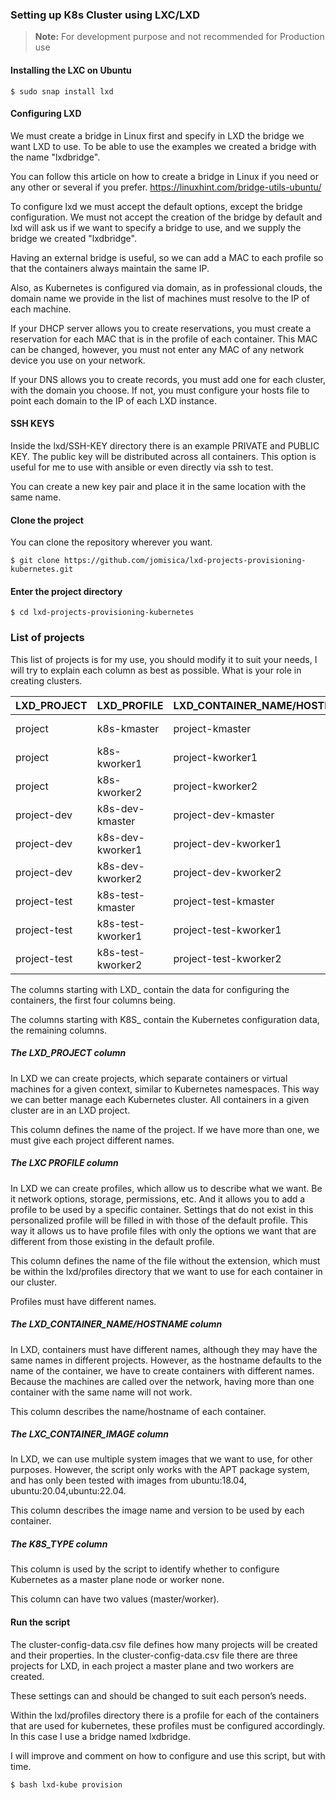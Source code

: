 ### Setting up K8s Cluster using LXC/LXD 
> **Note:** For development purpose and not recommended for Production use

#### Installing the LXC on Ubuntu 
```
$ sudo snap install lxd
```

#### Configuring LXD
We must create a bridge in Linux first and specify in LXD the bridge we want LXD to use. To be able to use the examples we created a bridge with the name "lxdbridge".


You can follow this article on how to create a bridge in Linux if you need or any other or several if you prefer.
https://linuxhint.com/bridge-utils-ubuntu/


To configure lxd we must accept the default options, except the bridge configuration. We must not accept the creation of the bridge by default and lxd will ask us if we want to specify a bridge to use, and we supply the bridge we created "lxdbridge".

Having an external bridge is useful, so we can add a MAC to each profile so that the containers always maintain the same IP.

Also, as Kubernetes is configured via domain, as in professional clouds, the domain name we provide in the list of machines must resolve to the IP of each machine.


If your DHCP server allows you to create reservations, you must create a reservation for each MAC that is in the profile of each container. This MAC can be changed, however, you must not enter any MAC of any network device you use on your network.

If your DNS allows you to create records, you must add one for each cluster, with the domain you choose. If not, you must configure your hosts file to point each domain to the IP of each LXD instance.

#### SSH KEYS
Inside the lxd/SSH-KEY directory there is an example PRIVATE and PUBLIC KEY. The public key will be distributed across all containers. This option is useful for me to use with ansible or even directly via ssh to test.

You can create a new key pair and place it in the same location with the same name.

#### Clone the project
You can clone the repository wherever you want.
```
$ git clone https://github.com/jomisica/lxd-projects-provisioning-kubernetes.git
```

#### Enter the project directory
```
$ cd lxd-projects-provisioning-kubernetes
```

### List of projects
This list of projects is for my use, you should modify it to suit your needs, I will try to explain each column as best as possible. What is your role in creating clusters.

| LXD_PROJECT    | LXD_PROFILE     | LXD_CONTAINER_NAME/HOSTNAME | LXC_CONTAINER_IMAGE | K8S_TYPE | K8S_API_ENDPOINT            | K8S_CLUSTER_NAME | K8S_POD_SUBNET | K8S_VERSION |
| --------------- | --------------- | ---------------------------- | ------------------- | -------- | ---------------------------- | ---------------- | -------------- | ----------- |
| project         | k8s-kmaster     | project-kmaster              | ubuntu:22.04        | master   | project-kmaster.ncdc.pt     | project          | 10.10.0.0/16  | 1.28.2      |
| project         | k8s-kworker1    | project-kworker1             | ubuntu:22.04        | worker   |                            |                  |              | 1.28.2      |
| project         | k8s-kworker2    | project-kworker2             | ubuntu:22.04        | worker   |                            |                  |              | 1.28.2      |
| project-dev     | k8s-dev-kmaster | project-dev-kmaster          | ubuntu:22.04        | master   | project-dev-kmaster.ncdc.pt | project-dev      | 10.11.0.0/16  | 1.28.2      |
| project-dev     | k8s-dev-kworker1| project-dev-kworker1         | ubuntu:22.04        | worker   |                            |                  |              | 1.28.2      |
| project-dev     | k8s-dev-kworker2| project-dev-kworker2         | ubuntu:22.04        | worker   |                            |                  |              | 1.28.2      |
| project-test    | k8s-test-kmaster| project-test-kmaster         | ubuntu:22.04        | master   | project-test-kmaster.ncdc.pt| project-test     | 10.12.0.0/16  | 1.28.2      |
| project-test    | k8s-test-kworker1| project-test-kworker1       | ubuntu:22.04        | worker   |                            |                  |              | 1.28.2      |
| project-test    | k8s-test-kworker2| project-test-kworker2       | ubuntu:22.04        | worker   |                            |                  |              | 1.28.2      |


The columns starting with LXD_ contain the data for configuring the containers, the first four columns being.

The columns starting with K8S_ contain the Kubernetes configuration data, the remaining columns.

##### The LXD_PROJECT column
In LXD we can create projects, which separate containers or virtual machines for a given context, similar to Kubernetes namespaces. This way we can better manage each Kubernetes cluster. All containers in a given cluster are in an LXD project.

This column defines the name of the project. If we have more than one, we must give each project different names.

##### The LXC PROFILE column
In LXD we can create profiles, which allow us to describe what we want. Be it network options, storage, permissions, etc. And it allows you to add a profile to be used by a specific container. Settings that do not exist in this personalized profile will be filled in with those of the default profile. This way it allows us to have profile files with only the options we want that are different from those existing in the default profile.

This column defines the name of the file without the extension, which must be within the lxd/profiles directory that we want to use for each container in our cluster.

Profiles must have different names.

##### The LXD_CONTAINER_NAME/HOSTNAME column
In LXD, containers must have different names, although they may have the same names in different projects.
However, as the hostname defaults to the name of the container, we have to create containers with different names. Because the machines are called over the network, having more than one container with the same name will not work.

This column describes the name/hostname of each container.

##### The LXC_CONTAINER_IMAGE column
In LXD, we can use multiple system images that we want to use, for other purposes.
However, the script only works with the APT package system, and has only been tested with images from ubuntu:18.04, ubuntu:20.04,ubuntu:22.04.

This column describes the image name and version to be used by each container.

##### The K8S_TYPE column

This column is used by the script to identify whether to configure Kubernetes as a master plane node or worker none.

This column can have two values (master/worker).

#### Run the script
The cluster-config-data.csv file defines how many projects will be created and their properties. In the cluster-config-data.csv file there are three projects for LXD, in each project a master plane and two workers are created.

These settings can and should be changed to suit each person’s needs.

Within the lxd/profiles directory there is a profile for each of the containers that are used for kubernetes, these profiles must be configured accordingly. In this case I use a bridge named lxdbridge.

I will improve and comment on how to configure and use this script, but with time.
```
$ bash lxd-kube provision
```